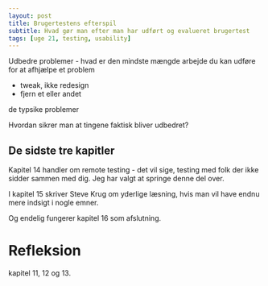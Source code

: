 ```yaml
---
layout: post
title: Brugertestens efterspil
subtitle: Hvad gør man efter man har udført og evalueret brugertest
tags: [uge 21, testing, usability]
---
```


Udbedre problemer - hvad er den mindste mængde arbejde du kan udføre for at afhjælpe et problem
- tweak, ikke redesign
- fjern et eller andet

de typsike problemer

Hvordan sikrer man at tingene faktisk bliver udbedret?

## De sidste tre kapitler
Kapitel 14 handler om remote testing - det vil sige, testing med folk der ikke sidder sammen med dig. Jeg har valgt at springe denne del over.

I kapitel 15 skriver Steve Krug om yderlige læsning, hvis man vil have endnu mere indsigt i nogle emner.

Og endelig fungerer kapitel 16 som afslutning.
# Refleksion
kapitel 11, 12 og 13.

